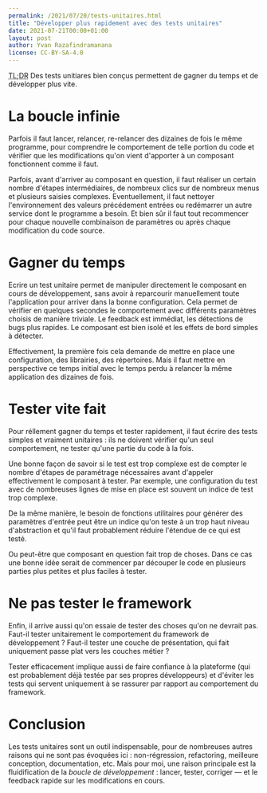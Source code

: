```yaml
---
permalink: /2021/07/20/tests-unitaires.html
title: "Développer plus rapidement avec des tests unitaires"
date: 2021-07-21T00:00+01:00
layout: post
author: Yvan Razafindramanana
license: CC-BY-SA-4.0
---
```


<acronym title="En résumé... (Too long; Didn't Read)">TL;DR</acronym> Des tests unitiares bien conçus permettent de gagner du temps et de développer plus vite.

<!--more-->

# La boucle infinie

Parfois il faut lancer, relancer, re-relancer des dizaines de fois le même programme, pour comprendre le comportement de telle portion du code et vérifier que les modifications qu'on vient d'apporter à un composant fonctionnent comme il faut.

Parfois, avant d'arriver au composant en question, il faut réaliser un certain nombre d'étapes intermédiaires, de nombreux clics sur de nombreux menus et plusieurs saisies complexes. Eventuellement, il faut nettoyer l'environnement des valeurs précédement entrées ou redémarrer un autre service dont le programme a besoin. Et bien sûr il faut tout recommencer pour chaque nouvelle combinaison de paramètres ou après chaque modification du code source.

# Gagner du temps

Ecrire un test unitaire permet de manipuler directement le composant en cours de développement, sans avoir à reparcourir manuellement toute l'application pour arriver dans la bonne configuration. Cela permet de vérifier en quelques secondes le comportement avec différents paramètres choisis de manière triviale. Le feedback est immédiat, les détections de bugs plus rapides. Le composant est bien isolé et les effets de bord simples à détecter.

Effectivement, la première fois cela demande de mettre en place une configuration, des librairies, des répertoires. Mais il faut mettre en perspective ce temps initial avec le temps perdu à relancer la même application des dizaines de fois.

# Tester vite fait

Pour réllement gagner du temps et tester rapidement, il faut écrire des tests simples et vraiment unitaires&nbsp;: ils ne doivent vérifier qu'un seul comportement, ne tester qu'une partie du code à la fois.

Une bonne façon de savoir si le test est trop complexe est de compter le nombre d'étapes de paramétrage nécessaires avant d'appeler effectivement le composant à tester. Par exemple, une configuration du test avec de nombreuses lignes de mise en place est souvent un indice de test trop complexe.

De la même manière, le besoin de fonctions utilitaires pour générer des paramètres d'entrée peut être un indice qu'on teste à un trop haut niveau d'abstraction et qu'il faut probablement réduire l'étendue de ce qui est testé.

Ou peut-être que composant en question fait trop de choses. Dans ce cas une bonne idée serait de commencer par découper le code en plusieurs parties plus petites et plus faciles à tester.

# Ne pas tester le framework

Enfin, il arrive aussi qu'on essaie de tester des choses qu'on ne devrait pas. Faut-il tester unitairement le comportement du framework de développement&nbsp;? Faut-il tester une couche de présentation, qui fait uniquement passe plat vers les couches métier&nbsp;?

Tester efficacement implique aussi de faire confiance à la plateforme (qui est probablement déjà testée par ses propres développeurs) et d'éviter les tests qui servent uniquement à se rassurer par rapport au comportement du framework.

# Conclusion

Les tests unitaires sont un outil indispensable, pour de nombreuses autres raisons qui ne sont pas évoquées ici&nbsp;: non-régression, refactoring, meilleure conception, documentation, etc. Mais pour moi, une raison principale est la fluidification de la *boucle de développement*&nbsp;: lancer, tester, corriger &mdash; et le feedback rapide sur les modifications en cours.
